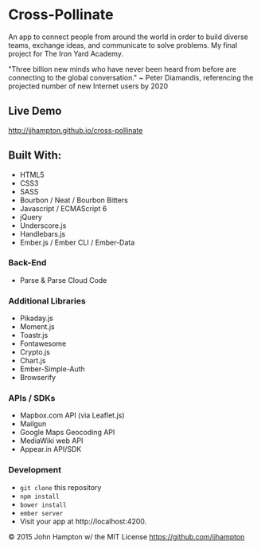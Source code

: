 # Cross-Pollinate

An app to connect people from around the world in order to build diverse teams, exchange ideas, and communicate to solve problems.  My final project for The Iron Yard Academy.

"Three billion new minds who have never been heard from before are connecting to the global conversation." ~ Peter Diamandis, referencing the projected number of new Internet users by 2020

## Live Demo
http://jjhampton.github.io/cross-pollinate

## Built With:

* HTML5
* CSS3
* SASS
* Bourbon / Neat / Bourbon Bitters
* Javascript / ECMAScript 6
* jQuery
* Underscore.js
* Handlebars.js
* Ember.js / Ember CLI / Ember-Data

### Back-End
* Parse &  Parse Cloud Code

### Additional Libraries
* Pikaday.js
* Moment.js
* Toastr.js
* Fontawesome
* Crypto.js
* Chart.js
* Ember-Simple-Auth
* Browserify

### APIs / SDKs
* Mapbox.com API (via Leaflet.js)
* Mailgun
* Google Maps Geocoding API
* MediaWiki web API
* Appear.in API/SDK

### Development

* `git clone` this repository
* `npm install`
* `bower install`
* `ember server`
* Visit your app at http://localhost:4200.

&copy; 2015 John Hampton  w/ the MIT License
https://github.com/jjhampton

